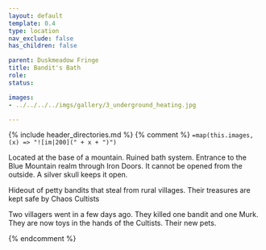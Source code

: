 ```yaml
---
layout: default
template: 0.4
type: location
nav_exclude: false
has_children: false

parent: Duskmeadow Fringe
title: Bandit's Bath
role: 
status: 

images:
- ../../../../imgs/gallery/3_underground_heating.jpg

---
```


{% include header_directories.md %}
{% comment %}
`=map(this.images, (x) => "![im|200](" + x + ")")`

Located at the base of a mountain.
Ruined bath system.
Entrance to the Blue Mountain realm through Iron Doors.
It cannot be opened from the outside.
A silver skull keeps it open.

Hideout of petty bandits that steal from rural villages.
Their treasures are kept safe by Chaos Cultists

Two villagers went in a few days ago.
They killed one bandit and one Murk.
They are now toys in the hands of the Cultists.
Their new pets.

{% endcomment %}


